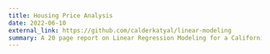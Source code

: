 ```yaml
---
title: Housing Price Analysis
date: 2022-06-10
external_link: https://github.com/calderkatyal/linear-modeling
summary: A 20 page report on Linear Regression Modeling for a California Housing Dataset. The implementation is in R and uses methods like correlation analysis to explore relationships between variables and multiple linear regression to predict median house values. It also ANOVA for comparing group means, applies Tukey's post-hoc tests for detailed comparisons, and uses stepwise regression to refine and improve the predictive models.
---
```

